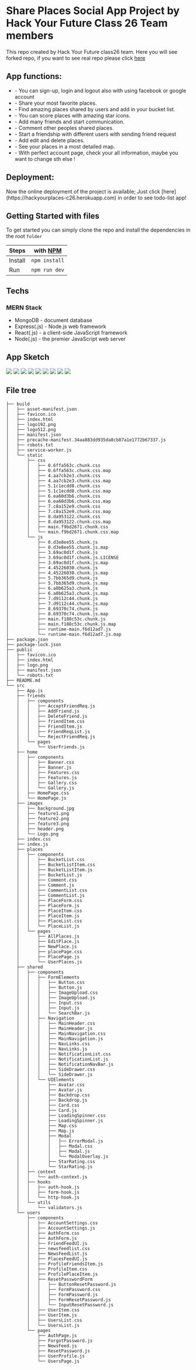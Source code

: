 # Share Places Social App Project by Hack Your Future Class 26 Team members

This repo created by Hack Your Future class26 team. Here you will see forked repo, if you want to see real repo please click [here](https://github.com/HackYourFuture/class26-project)

<h2>App functions:</h2>
<ul>
<li>- You can sign-up, login and logout also with using facebook or google account</li>
<li>- Share your most favorite places.</li>
<li>- Find amazing places shared by users and add in your bucket list.</li>
<li>- You can score places with amazing star icons.</li>
<li>- Add many friends and start communication.</li>
<li>- Comment other peoples shared places.</li>
<li>- Start a friendship with different users with sending friend request</li>
<li>- Add edit and delete places.</li>
<li>- See your places in a most detailed map.</li>
<li>- With perfect account page, check your all information, maybe you want to change sth else !</li>
</ul>

<h2>Deployment: </h2>
Now the online deployment of the project is available; 
Just click [here](https://hackyourplaces-c26.herokuapp.com) in order to see todo-list app!

<h2>Getting Started with files</h2>

To get started you can simply clone the repo and install the dependencies in the root `folder`

| Steps   | with [NPM](https://www.npmjs.com/) |
| ------- | ---------------------------------- |
| Install | `npm install`                      |
| Run     | `npm run dev`                      |

<h2>Techs</h2>
<h3>MERN Stack</h3>
<ul>
  <li> MongoDB - document database</li>
  <li> Express(.js) - Node.js web framework</li>
  <li> React(.js) - a client-side JavaScript framework</li>
  <li> Node(.js) - the premier JavaScript web server</li>
</ul>
    
<h2>App Sketch</h2>

<img src = "images/share-place0.png" />
<img src = "images/share-place01.png" />
<img src = "images/share-place1.png" />
<img src = "images/share-place2.png" />
<img src = "images/share-place3.png" />
<img src = "images/share-place4.png" />
<img src = "images/share-place5.png" />
<img src = "images/share-place6.png" />
<img src = "images/share-place7.png" />

<h2>File tree</h2>

```
├── build
│   ├── asset-manifest.json
│   ├── favicon.ico
│   ├── index.html
│   ├── logo192.png
│   ├── logo512.png
│   ├── manifest.json
│   ├── precache-manifest.34aa883dd935da8cb87a1e1772b67337.js
│   ├── robots.txt
│   ├── service-worker.js
│   └── static
│       ├── css
│       │   ├── 0.6ffa563c.chunk.css
│       │   ├── 0.6ffa563c.chunk.css.map
│       │   ├── 4.aa7cb2e3.chunk.css
│       │   ├── 4.aa7cb2e3.chunk.css.map
│       │   ├── 5.1c1ecdd8.chunk.css
│       │   ├── 5.1c1ecdd8.chunk.css.map
│       │   ├── 6.ea60d3b6.chunk.css
│       │   ├── 6.ea60d3b6.chunk.css.map
│       │   ├── 7.c8a152e9.chunk.css
│       │   ├── 7.c8a152e9.chunk.css.map
│       │   ├── 8.da953122.chunk.css
│       │   ├── 8.da953122.chunk.css.map
│       │   ├── main.f9bd2671.chunk.css
│       │   └── main.f9bd2671.chunk.css.map
│       └── js
│           ├── 0.d3e8ee55.chunk.js
│           ├── 0.d3e8ee55.chunk.js.map
│           ├── 3.69ac0d1f.chunk.js
│           ├── 3.69ac0d1f.chunk.js.LICENSE
│           ├── 3.69ac0d1f.chunk.js.map
│           ├── 4.45226030.chunk.js
│           ├── 4.45226030.chunk.js.map
│           ├── 5.7bb365d9.chunk.js
│           ├── 5.7bb365d9.chunk.js.map
│           ├── 6.a0b625a3.chunk.js
│           ├── 6.a0b625a3.chunk.js.map
│           ├── 7.d9112c44.chunk.js
│           ├── 7.d9112c44.chunk.js.map
│           ├── 8.69370c74.chunk.js
│           ├── 8.69370c74.chunk.js.map
│           ├── main.f188c53c.chunk.js
│           ├── main.f188c53c.chunk.js.map
│           ├── runtime-main.f6d12ad7.js
│           └── runtime-main.f6d12ad7.js.map
├── package.json
├── package-lock.json
├── public
│   ├── favicon.ico
│   ├── index.html
│   ├── logo.png
│   ├── manifest.json
│   └── robots.txt
├── README.md
└── src
    ├── App.js
    ├── friends
    │   ├── components
    │   │   ├── AcceptFriendReq.js
    │   │   ├── AddFriend.js
    │   │   ├── DeleteFriend.js
    │   │   ├── friendItem.css
    │   │   ├── FriendItem.js
    │   │   ├── FriendReqList.js
    │   │   └── RejectFriendReq.js
    │   └── pages
    │       └── UserFriends.js
    ├── home
    │   ├── components
    │   │   ├── Banner.css
    │   │   ├── Banner.js
    │   │   ├── Features.css
    │   │   ├── Features.js
    │   │   ├── Gallery.css
    │   │   └── Gallery.js
    │   ├── HomePage.css
    │   └── HomePage.js
    ├── images
    │   ├── background.jpg
    │   ├── feature1.png
    │   ├── feature2.png
    │   ├── feature3.png
    │   ├── header.png
    │   └── Logo.png
    ├── index.css
    ├── index.js
    ├── places
    │   ├── components
    │   │   ├── BucketList.css
    │   │   ├── BucketListItem.css
    │   │   ├── BucketListItem.js
    │   │   ├── BucketList.js
    │   │   ├── Comment.css
    │   │   ├── Comment.js
    │   │   ├── CommentList.css
    │   │   ├── CommentList.js
    │   │   ├── PlaceForm.css
    │   │   ├── PlaceForm.js
    │   │   ├── PlaceItem.css
    │   │   ├── PlaceItem.js
    │   │   ├── PlaceList.css
    │   │   └── PlaceList.js
    │   └── pages
    │       ├── AllPlaces.js
    │       ├── EditPlace.js
    │       ├── NewPlace.js
    │       ├── placePage.css
    │       ├── PlacePage.js
    │       └── UserPlaces.js
    ├── shared
    │   ├── components
    │   │   ├── FormElements
    │   │   │   ├── Button.css
    │   │   │   ├── Button.js
    │   │   │   ├── ImageUpload.css
    │   │   │   ├── ImageUpload.js
    │   │   │   ├── Input.css
    │   │   │   ├── Input.js
    │   │   │   └── SearchBar.js
    │   │   ├── Navigation
    │   │   │   ├── MainHeader.css
    │   │   │   ├── MainHeader.js
    │   │   │   ├── MainNavigation.css
    │   │   │   ├── MainNavigation.js
    │   │   │   ├── NavLinks.css
    │   │   │   ├── NavLinks.js
    │   │   │   ├── NotificationList.css
    │   │   │   ├── NotificationList.js
    │   │   │   ├── NotificationNavBar.js
    │   │   │   ├── SideDrawer.css
    │   │   │   └── SideDrawer.js
    │   │   └── UIElements
    │   │       ├── Avatar.css
    │   │       ├── Avatar.js
    │   │       ├── Backdrop.css
    │   │       ├── Backdrop.js
    │   │       ├── Card.css
    │   │       ├── Card.js
    │   │       ├── LoadingSpinner.css
    │   │       ├── LoadingSpinner.js
    │   │       ├── Map.css
    │   │       ├── Map.js
    │   │       ├── Modal
    │   │       │   ├── ErrorModal.js
    │   │       │   ├── Modal.css
    │   │       │   ├── Modal.js
    │   │       │   └── ModalOverlay.js
    │   │       ├── StarRating.css
    │   │       └── StarRating.js
    │   ├── context
    │   │   └── auth-context.js
    │   ├── hooks
    │   │   ├── auth-hook.js
    │   │   ├── form-hook.js
    │   │   └── http-hook.js
    │   └── utils
    │       └── validators.js
    └── users
        ├── components
        │   ├── AccountSettings.css
        │   ├── AccountSettings.js
        │   ├── AuthForm.css
        │   ├── AuthForm.js
        │   ├── FriendFeedUI.js
        │   ├── newsfeedlist.css
        │   ├── NewsFeedList.js
        │   ├── PlacesFeedUI.js
        │   ├── ProfileFriendsItem.js
        │   ├── ProfileItem.css
        │   ├── ProfilePlaceItem.js
        │   ├── ResetPasswordForm
        │   │   ├── ButtonResetPassword.js
        │   │   ├── FormPassword.css
        │   │   ├── FormPassword.js
        │   │   ├── FormResetPassword.js
        │   │   └── InputResetPassword.js
        │   ├── UserItem.css
        │   ├── UserItem.js
        │   ├── UsersList.css
        │   └── UsersList.js
        └── pages
            ├── AuthPage.js
            ├── ForgotPassword.js
            ├── NewsFeed.js
            ├── ResetPassword.js
            ├── UserProfile.js
            └── UsersPage.js

```
